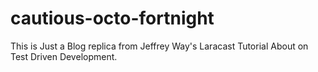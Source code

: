 # cautious-octo-fortnight
This is Just a Blog replica from Jeffrey Way's Laracast Tutorial About on Test Driven Development.
